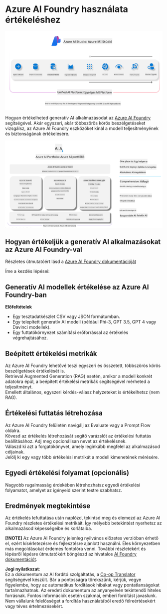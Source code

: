 <!--
CO_OP_TRANSLATOR_METADATA:
{
  "original_hash": "7b4235159486df4000e16b7b46ddfec3",
  "translation_date": "2025-07-16T22:33:13+00:00",
  "source_file": "md/01.Introduction/05/AIFoundry.md",
  "language_code": "hu"
}
-->
# **Azure AI Foundry használata értékeléshez**

![aistudo](../../../../../translated_images/AIFoundry.9e0b513e999a1c5aa227e4c7028b5ff9a6cb712e6613c696705445ee4ca8f35d.hu.png)

Hogyan értékelheted generatív AI alkalmazásodat az [Azure AI Foundry](https://ai.azure.com?WT.mc_id=aiml-138114-kinfeylo) segítségével. Akár egyszeri, akár többszörös körös beszélgetéseket vizsgálsz, az Azure AI Foundry eszközöket kínál a modell teljesítményének és biztonságának értékelésére.

![aistudo](../../../../../translated_images/AIPortfolio.69da59a8e1eaa70f2bab1836c11a69fc97e59f1b1b4154ce5e58bc589d278047.hu.png)

## Hogyan értékeljük a generatív AI alkalmazásokat az Azure AI Foundry-val
Részletes útmutatóért lásd a [Azure AI Foundry dokumentációját](https://learn.microsoft.com/azure/ai-studio/how-to/evaluate-generative-ai-app?WT.mc_id=aiml-138114-kinfeylo)

Íme a kezdés lépései:

## Generatív AI modellek értékelése az Azure AI Foundry-ban

**Előfeltételek**

- Egy tesztadatkészlet CSV vagy JSON formátumban.
- Egy telepített generatív AI modell (például Phi-3, GPT 3.5, GPT 4 vagy Davinci modellek).
- Egy futtatókörnyezet számítási erőforrással az értékelés végrehajtásához.

## Beépített értékelési metrikák

Az Azure AI Foundry lehetővé teszi egyszeri és összetett, többszörös körös beszélgetések értékelését is.  
Retrieval Augmented Generation (RAG) esetén, amikor a modell konkrét adatokra épül, a beépített értékelési metrikák segítségével mérheted a teljesítményt.  
Emellett általános, egyszeri kérdés-válasz helyzeteket is értékelhetsz (nem RAG).

## Értékelési futtatás létrehozása

Az Azure AI Foundry felületén navigálj az Evaluate vagy a Prompt Flow oldalra.  
Kövesd az értékelés létrehozását segítő varázslót az értékelési futtatás beállításához. Adj meg opcionálisan nevet az értékelésnek.  
Válaszd ki azt a forgatókönyvet, amely leginkább megfelel az alkalmazásod céljainak.  
Jelölj ki egy vagy több értékelési metrikát a modell kimenetének mérésére.

## Egyedi értékelési folyamat (opcionális)

Nagyobb rugalmasság érdekében létrehozhatsz egyedi értékelési folyamatot, amelyet az igényeid szerint testre szabhatsz.

## Eredmények megtekintése

Az értékelés lefuttatása után naplózd, tekintsd meg és elemezd az Azure AI Foundry részletes értékelési metrikáit. Így mélyebb betekintést nyerhetsz az alkalmazásod képességeibe és korlátaiba.

**[!NOTE]** Az Azure AI Foundry jelenleg nyilvános előzetes verzióban érhető el, ezért kísérletezésre és fejlesztésre ajánlott használni. Éles környezetben más megoldásokat érdemes fontolóra venni. További részletekért és lépésről lépésre útmutatókért böngészd az hivatalos [AI Foundry dokumentációt](https://learn.microsoft.com/azure/ai-studio/?WT.mc_id=aiml-138114-kinfeylo).

**Jogi nyilatkozat**:  
Ez a dokumentum az AI fordító szolgáltatás, a [Co-op Translator](https://github.com/Azure/co-op-translator) segítségével készült. Bár a pontosságra törekszünk, kérjük, vegye figyelembe, hogy az automatikus fordítások hibákat vagy pontatlanságokat tartalmazhatnak. Az eredeti dokumentum az anyanyelvén tekintendő hiteles forrásnak. Fontos információk esetén szakmai, emberi fordítást javaslunk. Nem vállalunk felelősséget a fordítás használatából eredő félreértésekért vagy téves értelmezésekért.